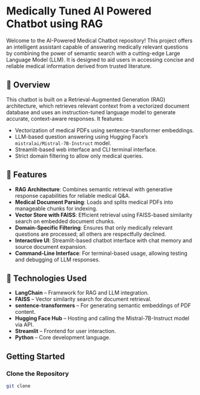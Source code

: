 # Medically Tuned AI Powered Chatbot using RAG

Welcome to the AI-Powered Medical Chatbot repository! This project offers an intelligent assistant capable of answering medically relevant questions by combining the power of semantic search with a cutting-edge Large Language Model (LLM). It is designed to aid users in accessing concise and reliable medical information derived from trusted literature.

## 🧠 Overview

This chatbot is built on a Retrieval-Augmented Generation (RAG) architecture, which retrieves relevant context from a vectorized document database and uses an instruction-tuned language model to generate accurate, context-aware responses. It features:
- Vectorization of medical PDFs using sentence-transformer embeddings.
- LLM-based question answering using Hugging Face’s `mistralai/Mistral-7B-Instruct` model.
- Streamlit-based web interface and CLI terminal interface.
- Strict domain filtering to allow only medical queries.

## 🚀 Features

- **RAG Architecture**: Combines semantic retrieval with generative response capabilities for reliable medical Q&A.
- **Medical Document Parsing**: Loads and splits medical PDFs into manageable chunks for indexing.
- **Vector Store with FAISS**: Efficient retrieval using FAISS-based similarity search on embedded document chunks.
- **Domain-Specific Filtering**: Ensures that only medically relevant questions are processed; all others are respectfully declined.
- **Interactive UI**: Streamlit-based chatbot interface with chat memory and source document expansion.
- **Command-Line Interface**: For terminal-based usage, allowing testing and debugging of LLM responses.

## 🧪 Technologies Used

- **LangChain** – Framework for RAG and LLM integration.
- **FAISS** – Vector similarity search for document retrieval.
- **sentence-transformers** – For generating semantic embeddings of PDF content.
- **Hugging Face Hub** – Hosting and calling the Mistral-7B-Instruct model via API.
- **Streamlit** – Frontend for user interaction.
- **Python** – Core development language.

## Getting Started

### Clone the Repository

```bash
git clone

